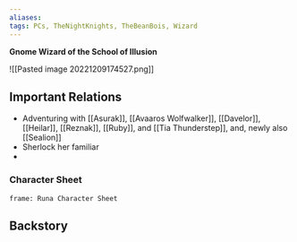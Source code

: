 ```yaml
---
aliases: 
tags: PCs, TheNightKnights, TheBeanBois, Wizard
---
```

**Gnome Wizard of the School of Illusion**

![[Pasted image 20221209174527.png]]

## Important Relations

* Adventuring with [[Asurak]], [[Avaaros Wolfwalker]], [[Davelor]], [[Heilar]], [[Reznak]], [[Ruby]], and [[Tia Thunderstep]], and, newly also [[Sealion]]
* Sherlock her familiar
* 



### Character Sheet
```custom-frames
frame: Runa Character Sheet
```


## Backstory
